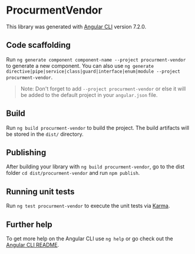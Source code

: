 # ProcurmentVendor

This library was generated with [Angular CLI](https://github.com/angular/angular-cli) version 7.2.0.

## Code scaffolding

Run `ng generate component component-name --project procurment-vendor` to generate a new component. You can also use `ng generate directive|pipe|service|class|guard|interface|enum|module --project procurment-vendor`.

> Note: Don't forget to add `--project procurment-vendor` or else it will be added to the default project in your `angular.json` file.

## Build

Run `ng build procurment-vendor` to build the project. The build artifacts will be stored in the `dist/` directory.

## Publishing

After building your library with `ng build procurment-vendor`, go to the dist folder `cd dist/procurment-vendor` and run `npm publish`.

## Running unit tests

Run `ng test procurment-vendor` to execute the unit tests via [Karma](https://karma-runner.github.io).

## Further help

To get more help on the Angular CLI use `ng help` or go check out the [Angular CLI README](https://github.com/angular/angular-cli/blob/master/README.md).
